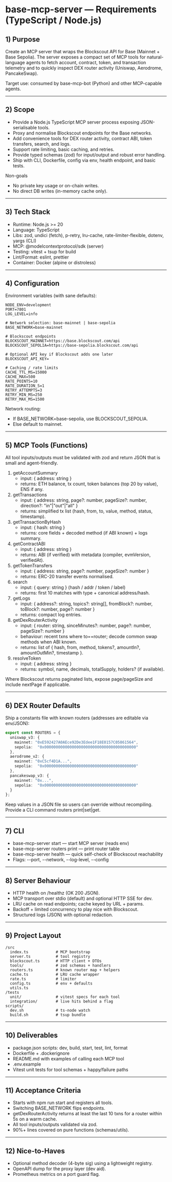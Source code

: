 # base-mcp-server — Requirements (TypeScript / Node.js)

## 1) Purpose
Create an MCP server that wraps the Blockscout API for Base (Mainnet + Base Sepolia). The server exposes a compact set of MCP tools for natural-language agents to fetch account, contract, token, and transaction telemetry and to quickly inspect DEX router activity (Uniswap, Aerodrome, PancakeSwap).

Target use: consumed by base-mcp-bot (Python) and other MCP-capable agents.

---

## 2) Scope
- Provide a Node.js TypeScript MCP server process exposing JSON-serialisable tools.
- Proxy and normalise Blockscout endpoints for the Base networks.
- Add convenience tools for DEX router activity, contract ABI, token transfers, search, and logs.
- Support rate limiting, basic caching, and retries.
- Provide typed schemas (zod) for input/output and robust error handling.
- Ship with CLI, Dockerfile, config via env, health endpoint, and basic tests.

Non-goals
- No private key usage or on-chain writes.
- No direct DB writes (in-memory cache only).

---

## 3) Tech Stack
- Runtime: Node.js >= 20
- Language: TypeScript
- Libs: zod, undici (fetch), p-retry, lru-cache, rate-limiter-flexible, dotenv, yargs (CLI)
- MCP: @modelcontextprotocol/sdk (server)
- Testing: vitest + tsup for build
- Lint/Format: eslint, prettier
- Container: Docker (alpine or distroless)

---

## 4) Configuration
Environment variables (with sane defaults):
```
NODE_ENV=development
PORT=7801
LOG_LEVEL=info

# Network selection: base-mainnet | base-sepolia
BASE_NETWORK=base-mainnet

# Blockscout endpoints
BLOCKSCOUT_MAINNET=https://base.blockscout.com/api
BLOCKSCOUT_SEPOLIA=https://base-sepolia.blockscout.com/api

# Optional API key if Blockscout adds one later
BLOCKSCOUT_API_KEY=

# Caching / rate limits
CACHE_TTL_MS=15000
CACHE_MAX=500
RATE_POINTS=10
RATE_DURATION_S=1
RETRY_ATTEMPTS=3
RETRY_MIN_MS=250
RETRY_MAX_MS=1500
```

Network routing:
- If BASE_NETWORK=base-sepolia, use BLOCKSCOUT_SEPOLIA.
- Else default to mainnet.

---

## 5) MCP Tools (Functions)
All tool inputs/outputs must be validated with zod and return JSON that is small and agent-friendly.

1. getAccountSummary
   - input: { address: string }
   - returns: ETH balance, tx count, token balances (top 20 by value), ENS if any.
2. getTransactions
   - input: { address: string, page?: number, pageSize?: number, direction?: "in"|"out"|"all" }
   - returns: simplified tx list (hash, from, to, value, method, status, timestamp).
3. getTransactionByHash
   - input: { hash: string }
   - returns: core fields + decoded method (if ABI known) + logs summary.
4. getContractABI
   - input: { address: string }
   - returns: ABI (if verified) with metadata (compiler, evmVersion, verifiedAt).
5. getTokenTransfers
   - input: { address: string, page?: number, pageSize?: number }
   - returns: ERC-20 transfer events normalised.
6. search
   - input: { query: string } (hash / addr / token / label)
   - returns: first 10 matches with type + canonical address/hash.
7. getLogs
   - input: { address?: string, topics?: string[], fromBlock?: number, toBlock?: number, page?: number }
   - returns: compact log entries.
8. getDexRouterActivity
   - input: { router: string, sinceMinutes?: number, page?: number, pageSize?: number }
   - behaviour: recent txns where to==router; decode common swap methods when ABI known.
   - returns: list of { hash, from, method, tokens?, amountIn?, amountOutMin?, timestamp }.
9. resolveToken
   - input: { address: string }
   - returns: symbol, name, decimals, totalSupply, holders? (if available).

Where Blockscout returns paginated lists, expose page/pageSize and include nextPage if applicable.

---

## 6) DEX Router Defaults
Ship a constants file with known routers (addresses are editable via env/JSON):
```ts
export const ROUTERS = {
  uniswap_v3: {
    mainnet: "0xE592427A0AEce92De3Edee1F18E0157C05861564",
    sepolia:  "0x0000000000000000000000000000000000000000"
  },
  aerodrome_v2: {
    mainnet: "0xC5cf4D1A...",
    sepolia:  "0x0000000000000000000000000000000000000000"
  },
  pancakeswap_v3: {
    mainnet: "0x...",
    sepolia:  "0x0000000000000000000000000000000000000000"
  }
};
```
Keep values in a JSON file so users can override without recompiling. Provide a CLI command routers print|set|get.

---

## 7) CLI
- base-mcp-server start — start MCP server (reads env)
- base-mcp-server routers print — print router table
- base-mcp-server health — quick self-check of Blockscout reachability
- Flags: --port, --network, --log-level, --config

---

## 8) Server Behaviour
- HTTP health on /healthz (OK 200 JSON).
- MCP transport over stdio (default) and optional HTTP SSE for dev.
- LRU cache on read endpoints; cache keyed by URL + params.
- Backoff + limited concurrency to play nice with Blockscout.
- Structured logs (JSON) with optional redaction.

---

## 9) Project Layout
```
/src
  index.ts            # MCP bootstrap
  server.ts           # tool registry
  blockscout.ts       # HTTP client + DTOs
  tools/              # zod schemas + handlers
  routers.ts          # known router map + helpers
  cache.ts            # LRU cache wrapper
  rate.ts             # limiter
  config.ts           # env + defaults
  utils.ts
/tests
  unit/               # vitest specs for each tool
  integration/        # live hits behind a flag
scripts/
  dev.sh              # ts-node watch
  build.sh            # tsup bundle
```
---

## 10) Deliverables
- package.json scripts: dev, build, start, test, lint, format
- Dockerfile + .dockerignore
- README.md with examples of calling each MCP tool
- .env.example
- Vitest unit tests for tool schemas + happy/failure paths

---

## 11) Acceptance Criteria
- Starts with npm run start and registers all tools.
- Switching BASE_NETWORK flips endpoints.
- getDexRouterActivity returns at least the last 10 txns for a router within 5s on a warm cache.
- All tool inputs/outputs validated via zod.
- 90%+ lines covered on pure functions (schemas/utils).

---

## 12) Nice-to-Haves
- Optional method decoder (4-byte sig) using a lightweight registry.
- OpenAPI dump for the proxy layer (dev aid).
- Prometheus metrics on a port guard flag.
